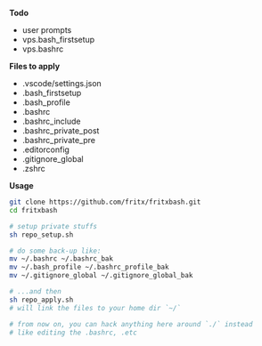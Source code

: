 **Todo**

- user prompts
- vps.bash_firstsetup
- vps.bashrc

**Files to apply**

- .vscode/settings.json
- .bash_firstsetup
- .bash_profile
- .bashrc
- .bashrc_include
- .bashrc_private_post
- .bashrc_private_pre
- .editorconfig
- .gitignore_global
- .zshrc

**Usage**

```sh
git clone https://github.com/fritx/fritxbash.git
cd fritxbash

# setup private stuffs
sh repo_setup.sh

# do some back-up like:
mv ~/.bashrc ~/.bashrc_bak
mv ~/.bash_profile ~/.bashrc_profile_bak
mv ~/.gitignore_global ~/.gitignore_global_bak

# ...and then
sh repo_apply.sh
# will link the files to your home dir `~/`

# from now on, you can hack anything here around `./` instead
# like editing the .bashrc, .etc
```
